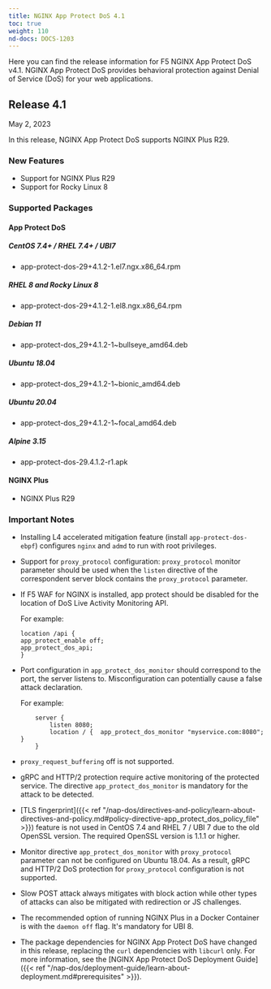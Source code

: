 ```yaml
---
title: NGINX App Protect DoS 4.1
toc: true
weight: 110
nd-docs: DOCS-1203
---
```


Here you can find the release information for F5 NGINX App Protect DoS v4.1. NGINX App Protect DoS provides behavioral protection against Denial of Service (DoS) for your web applications.

## Release 4.1

May 2, 2023

In this release, NGINX App Protect DoS supports NGINX Plus R29.

### New Features

- Support for NGINX Plus R29
- Support for Rocky Linux 8

### Supported Packages

#### App Protect DoS

##### CentOS 7.4+ / RHEL 7.4+ / UBI7

- app-protect-dos-29+4.1.2-1.el7.ngx.x86_64.rpm

##### RHEL 8 and Rocky Linux 8

- app-protect-dos-29+4.1.2-1.el8.ngx.x86_64.rpm

##### Debian 11

- app-protect-dos_29+4.1.2-1~bullseye_amd64.deb

##### Ubuntu 18.04

- app-protect-dos_29+4.1.2-1~bionic_amd64.deb

##### Ubuntu 20.04

- app-protect-dos_29+4.1.2-1~focal_amd64.deb

##### Alpine 3.15

- app-protect-dos-29.4.1.2-r1.apk

#### NGINX Plus

- NGINX Plus R29


### Important Notes

- Installing L4 accelerated mitigation feature (install `app-protect-dos-ebpf`) configures `nginx` and `admd` to run with root privileges.

- Support for `proxy_protocol` configuration: `proxy_protocol` monitor parameter should be used when the `listen` directive of the correspondent server block contains the `proxy_protocol` parameter.

- If F5 WAF for NGINX is installed, app protect should be disabled for the location of DoS Live Activity Monitoring API.

    For example:

    ```shell
    location /api {
    app_protect_enable off;
    app_protect_dos_api;
    }
    ```

- Port configuration in `app_protect_dos_monitor` should correspond to the port, the server listens to. Misconfiguration can potentially cause a false attack declaration.

    For example:

    ```shell
        server {
            listen 8080;
            location / {  app_protect_dos_monitor "myservice.com:8080";  }
        }
    ```

- `proxy_request_buffering` off is not supported.

- gRPC and HTTP/2 protection require active monitoring of the protected service. The directive `app_protect_dos_monitor` is mandatory for the attack to be detected.

- [TLS fingerprint]({{< ref "/nap-dos/directives-and-policy/learn-about-directives-and-policy.md#policy-directive-app_protect_dos_policy_file" >}}) feature is not used in CentOS 7.4 and RHEL 7 / UBI 7 due to the old OpenSSL version. The required OpenSSL version is 1.1.1 or higher.

- Monitor directive `app_protect_dos_monitor` with `proxy_protocol` parameter can not be configured on Ubuntu 18.04. As a result, gRPC and HTTP/2 DoS protection for `proxy_protocol` configuration is not supported.

- Slow POST attack always mitigates with block action while other types of attacks can also be mitigated with redirection or JS challenges.

- The recommended option of running NGINX Plus in a Docker Container is with the `daemon off` flag. It's mandatory for UBI 8.

- The package dependencies for NGINX App Protect DoS have changed in this release, replacing the `curl` dependencies with `libcurl` only. For more information, see the [NGINX App Protect DoS Deployment Guide]({{< ref "/nap-dos/deployment-guide/learn-about-deployment.md#prerequisites" >}}).
